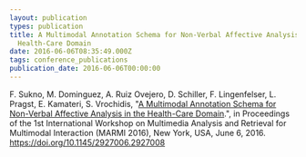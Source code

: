 ```yaml
---
layout: publication
types: publication
title: A Multimodal Annotation Schema for Non-Verbal Affective Analysis in the
  Health-Care Domain
date: 2016-06-06T08:35:49.000Z
tags: conference_publications
publication_date: 2016-06-06T00:00:00
---
```

F. Sukno, M. Dominguez, A. Ruiz Ovejero, D. Schiller, F. Lingenfelser, L. Pragst, E. Kamateri, S. Vrochidis, "[A Multimodal Annotation Schema for Non-Verbal Affective Analysis in the Health-Care Domain](https://www.researchgate.net/publication/301920746_A_Multimodal_Annotation_Schema_for_Non-Verbal_Affective_Analysis_in_the_Health-Care_Domain).", in Proceedings of the 1st International Workshop on Multimedia Analysis and Retrieval for Multimodal Interaction (MARMI 2016), New York, USA, June 6, 2016. <https://doi.org/10.1145/2927006.2927008>
